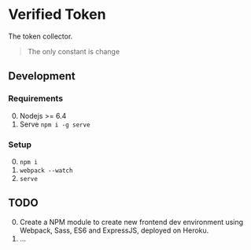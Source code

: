 # Verified Token

The token collector.

> The only constant is change

## Development

### Requirements
0. Nodejs >= 6.4
0. Serve `npm i -g serve`

### Setup
0. `npm i`
0. `webpack --watch`
0. `serve`

## TODO

0. Create a NPM module to create new frontend dev environment using Webpack, Sass, ES6 and ExpressJS, deployed on Heroku.
0. ...